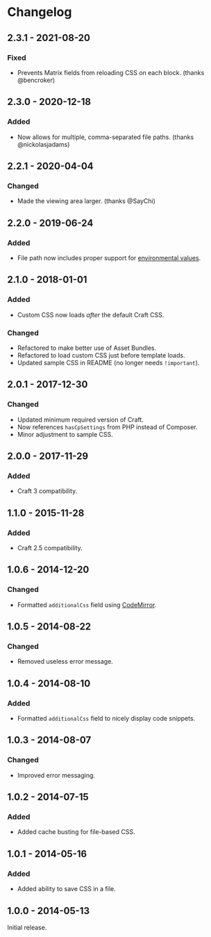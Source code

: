 # Changelog

## 2.3.1 - 2021-08-20

### Fixed
- Prevents Matrix fields from reloading CSS on each block. (thanks @bencroker)

## 2.3.0 - 2020-12-18

### Added
- Now allows for multiple, comma-separated file paths. (thanks @nickolasjadams)

## 2.2.1 - 2020-04-04

### Changed
- Made the viewing area larger. (thanks @SayChi)

## 2.2.0 - 2019-06-24

### Added
- File path now includes proper support for [environmental values](https://docs.craftcms.com/v3/config/environments.html).

## 2.1.0 - 2018-01-01

### Added
- Custom CSS now loads _after_ the default Craft CSS.

### Changed
- Refactored to make better use of Asset Bundles.
- Refactored to load custom CSS just before template loads.
- Updated sample CSS in README (no longer needs `!important`).

## 2.0.1 - 2017-12-30

### Changed
- Updated minimum required version of Craft.
- Now references `hasCpSettings` from PHP instead of Composer.
- Minor adjustment to sample CSS.

## 2.0.0 - 2017-11-29

### Added
- Craft 3 compatibility.

## 1.1.0 - 2015-11-28

### Added
- Craft 2.5 compatibility.

## 1.0.6 - 2014-12-20

### Changed
- Formatted `additionalCss` field using [CodeMirror](http://codemirror.net/).

## 1.0.5 - 2014-08-22

### Changed
- Removed useless error message.

## 1.0.4 - 2014-08-10

### Added
- Formatted `additionalCss` field to nicely display code snippets.

## 1.0.3 - 2014-08-07

### Changed
- Improved error messaging.

## 1.0.2 - 2014-07-15

### Added
- Added cache busting for file-based CSS.

## 1.0.1 - 2014-05-16

### Added
- Added ability to save CSS in a file.

## 1.0.0 - 2014-05-13

Initial release.
